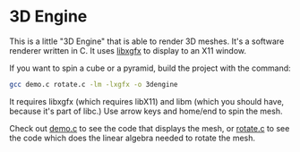 # 3D Engine
This is a little "3D Engine" that is able to render 3D meshes. It's a software renderer written in C. It uses [libxgfx](https://github.com/thecoder08/xgfx) to display to an X11 window.

If you want to spin a cube or a pyramid, build the project with the command:
```sh
gcc demo.c rotate.c -lm -lxgfx -o 3dengine
```
It requires libxgfx (which requires libX11) and libm (which you should have, because it's part of libc.) Use arrow keys and home/end to spin the mesh.

Check out [demo.c](demo.c) to see the code that displays the mesh, or [rotate.c](rotate.c) to see the code which does the linear algebra needed to rotate the mesh.